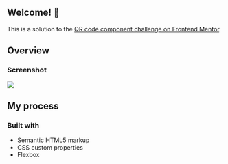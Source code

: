 ## Welcome! 👋

This is a solution to the [QR code component challenge on Frontend Mentor](https://www.frontendmentor.io/challenges/qr-code-component-iux_sIO_H).

## Overview

### Screenshot

![](/screenshot.jpg)

## My process

### Built with

- Semantic HTML5 markup
- CSS custom properties
- Flexbox
